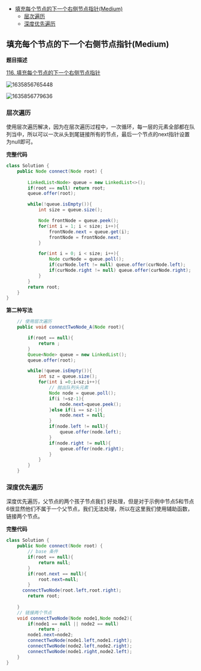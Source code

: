 <!-- TOC -->

- [填充每个节点的下一个右侧节点指针(Medium)](#填充每个节点的下一个右侧节点指针medium)
  - [层次遍历](#层次遍历)
  - [深度优先遍历](#深度优先遍历)

<!-- /TOC -->


## 填充每个节点的下一个右侧节点指针(Medium)

**题目描述**

[116. 填充每个节点的下一个右侧节点指针](https://leetcode-cn.com/problems/populating-next-right-pointers-in-each-node/)

![1635856765448](https://tprzfbucket.oss-cn-beijing.aliyuncs.com/hadoop/202111/02/203938-800966.png)

![1635856779636](https://tprzfbucket.oss-cn-beijing.aliyuncs.com/hadoop/202111/02/203940-692601.png)

### 层次遍历

使用层次遍历解决，因为在层次遍历过程中，一次循环，每一层的元素全部都在队列当中，所以可以一次从头到尾链接所有的节点，最后一个节点的next指针设置为null即可。

**完整代码**

~~~ java
class Solution {
    public Node connect(Node root) {
       
        LinkedList<Node> queue = new LinkedList<>();
        if(root == null) return root;
        queue.offer(root);

        while(!queue.isEmpty()){
            int size = queue.size();

            Node frontNode = queue.peek();
            for(int i = 1; i < size; i++){
                frontNode.next = queue.get(i);
                frontNode = frontNode.next;
            }

            for(int i = 0; i < size; i++){
                Node curNode = queue.poll();
                if(curNode.left != null) queue.offer(curNode.left);
                if(curNode.right != null) queue.offer(curNode.right);
            }
        }
        return root;
    }
}
~~~

**第二种写法**

~~~java
    // 使用层次遍历
    public void connectTwoNode_A(Node root){

        if(root == null){
            return ;
        }
        Queue<Node> queue = new LinkedList();
        queue.offer(root);

        while(!queue.isEmpty()){
            int sz = queue.size();
            for(int i =0;i<sz;i++){
                // 抛出队列头元素
                Node node = queue.poll();
                if(i !=sz-1){
                    node.next=queue.peek();
                }else if(i == sz-1){
                    node.next = null;
                }
                if(node.left != null){
                    queue.offer(node.left);
                }
                if(node.right != null){
                    queue.offer(node.right);
                }
            }
        }
    }

~~~

### 深度优先遍历

深度优先遍历，父节点的两个孩子节点我们 好处理，但是对于示例中节点5和节点6很显然他们不属于一个父节点，我们无法处理，所以在这里我们使用辅助函数，链接两个节点。

**完整代码**

~~~ java
class Solution {
    public Node connect(Node root) {
        // base 条件
        if(root == null){
            return null;
        }
        if(root.next == null){
            root.next=null;
        }
      connectTwoNode(root.left,root.right);
        return root;
        
    }
    // 链接两个节点
    void connectTwoNode(Node node1,Node node2){
        if(node1 == null || node2 == null)
            return ;
        node1.next=node2;
        connectTwoNode(node1.left,node1.right);
        connectTwoNode(node2.left,node2.right);
        connectTwoNode(node1.right,node2.left);
    }
}
~~~

